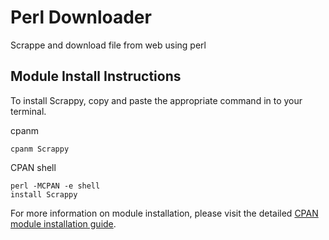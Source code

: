 # Perl Downloader

Scrappe and download file from web using perl

## Module Install Instructions

To install Scrappy, copy and paste the appropriate command in to your terminal.

cpanm
~~~
cpanm Scrappy
~~~

CPAN shell
~~~
perl -MCPAN -e shell
install Scrappy
~~~

For more information on module installation, please visit the detailed [CPAN module installation guide](https://www.cpan.org/modules/INSTALL.html).
